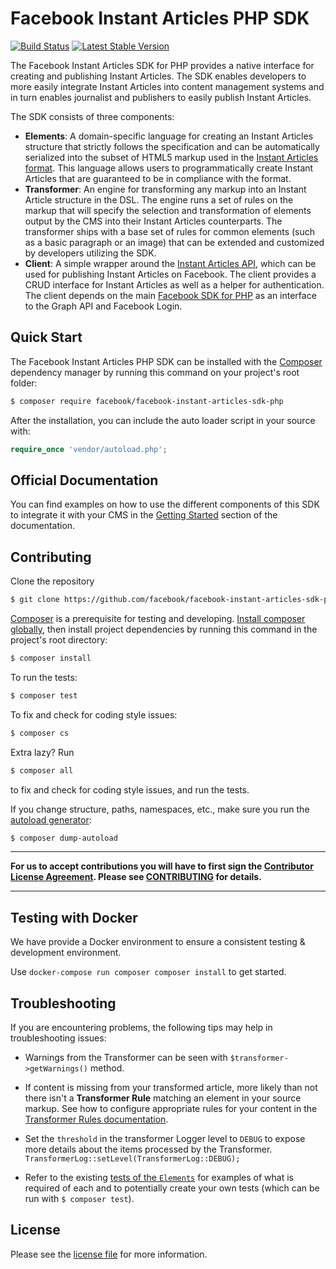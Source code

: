 # Facebook Instant Articles PHP SDK #

[![Build Status](https://travis-ci.org/facebook/facebook-instant-articles-sdk-php.svg?branch=master)](https://travis-ci.org/facebook/facebook-instant-articles-sdk-php)
[![Latest Stable Version](https://poser.pugx.org/facebook/facebook-instant-articles-sdk-php/v/stable)](https://packagist.org/packages/facebook/facebook-instant-articles-sdk-php)

The Facebook Instant Articles SDK for PHP provides a native interface for creating and publishing Instant Articles. The SDK enables developers to more easily integrate Instant Articles into content management systems and in turn enables journalist and publishers to easily publish Instant Articles.

The SDK consists of three components:
- **Elements**: A domain-specific language for creating an Instant Articles structure that strictly follows the specification and can be automatically serialized into the subset of HTML5 markup used in the [Instant Articles format](https://developers.facebook.com/docs/instant-articles/reference). This language allows users to programmatically create Instant Articles that are guaranteed to be in compliance with the format.
- **Transformer**: An engine for transforming any markup into an Instant Article structure in the DSL. The engine runs a set of rules on the markup that will specify the selection and transformation of elements output by the CMS into their Instant Articles counterparts. The transformer ships with a base set of rules for common elements (such as a basic paragraph or an image) that can be extended and customized by developers utilizing the SDK.
- **Client**: A simple wrapper around the [Instant Articles API](https://developers.facebook.com/docs/instant-articles/api), which can be used for publishing Instant Articles on Facebook. The client provides a CRUD interface for Instant Articles as well as a helper for authentication. The client depends on the main [Facebook SDK for PHP](https://github.com/facebook/facebook-php-sdk-v4) as an interface to the Graph API and Facebook Login.

## Quick Start

The Facebook Instant Articles PHP SDK can be installed with the [Composer](https://getcomposer.org/) dependency manager by running this command on your project's root folder:

```sh
$ composer require facebook/facebook-instant-articles-sdk-php
```

After the installation, you can include the auto loader script in your source with:

```PHP
require_once 'vendor/autoload.php';
```

## Official Documentation
You can find examples on how to use the different components of this SDK to integrate it with your CMS in the [Getting Started](https://developers.facebook.com/docs/instant-articles/sdk/#getting-started) section of the documentation.

## Contributing

Clone the repository
```sh
$ git clone https://github.com/facebook/facebook-instant-articles-sdk-php.git
```

[Composer](https://getcomposer.org/) is a prerequisite for testing and developing. [Install composer globally](https://getcomposer.org/doc/00-intro.md#globally), then install project dependencies by running this command in the project's root directory:

```sh
$ composer install
```

To run the tests:

```sh
$ composer test
```

To fix and check for coding style issues:

```sh
$ composer cs
```

Extra lazy? Run

```sh
$ composer all
```

to fix and check for coding style issues, and run the tests.

If you change structure, paths, namespaces, etc., make sure you run the [autoload generator](https://getcomposer.org/doc/03-cli.md#dump-autoload):
```sh
$ composer dump-autoload
```

___
**For us to accept contributions you will have to first sign the [Contributor License Agreement](https://code.facebook.com/cla). Please see [CONTRIBUTING](https://github.com/facebook/facebook-instant-articles-sdk-php/blob/master/CONTRIBUTING.md) for details.**
___
## Testing with Docker

We have provide a Docker environment to ensure a consistent testing & development environment.

Use `docker-compose run composer composer install` to get started.

## Troubleshooting

If you are encountering problems, the following tips may help in troubleshooting issues:

- Warnings from the Transformer can be seen with `$transformer->getWarnings()` method.

- If content is missing from your transformed article, more likely than not there isn't a **Transformer Rule** matching an element in your source markup. See how to configure appropriate rules for your content in the [Transformer Rules documentation](https://developers.facebook.com/docs/instant-articles/sdk/transformer-rules).

- Set the `threshold` in the transformer Logger level to `DEBUG` to expose more details about the items processed by the Transformer. `TransformerLog::setLevel(TransformerLog::DEBUG);`

- Refer to the existing [tests of the `Elements`](https://github.com/facebook/facebook-instant-articles-sdk-php/tree/master/tests/Facebook/InstantArticles/Elements) for examples of what is required of each and to potentially create your own tests (which can be run with `$ composer test`).

## License

Please see the [license file](https://github.com/facebook/facebook-instant-articles-sdk-php/blob/master/LICENSE) for more information.

